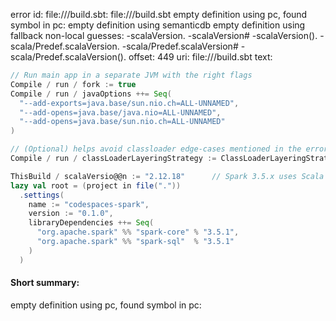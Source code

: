 error id: file://<WORKSPACE>/build.sbt:
file://<WORKSPACE>/build.sbt
empty definition using pc, found symbol in pc: 
empty definition using semanticdb
empty definition using fallback
non-local guesses:
	 -scalaVersion.
	 -scalaVersion#
	 -scalaVersion().
	 -scala/Predef.scalaVersion.
	 -scala/Predef.scalaVersion#
	 -scala/Predef.scalaVersion().
offset: 449
uri: file://<WORKSPACE>/build.sbt
text:
```scala
// Run main app in a separate JVM with the right flags
Compile / run / fork := true
Compile / run / javaOptions ++= Seq(
  "--add-exports=java.base/sun.nio.ch=ALL-UNNAMED",
  "--add-opens=java.base/java.nio=ALL-UNNAMED",
  "--add-opens=java.base/sun.nio.ch=ALL-UNNAMED"
)

// (Optional) helps avoid classloader edge-cases mentioned in the error
Compile / run / classLoaderLayeringStrategy := ClassLoaderLayeringStrategy.Flat

ThisBuild / scalaVersio@@n := "2.12.18"      // Spark 3.5.x uses Scala 2.12
lazy val root = (project in file("."))
  .settings(
    name := "codespaces-spark",
    version := "0.1.0",
    libraryDependencies ++= Seq(
      "org.apache.spark" %% "spark-core" % "3.5.1",
      "org.apache.spark" %% "spark-sql"  % "3.5.1"
    )
  )

```


#### Short summary: 

empty definition using pc, found symbol in pc: 